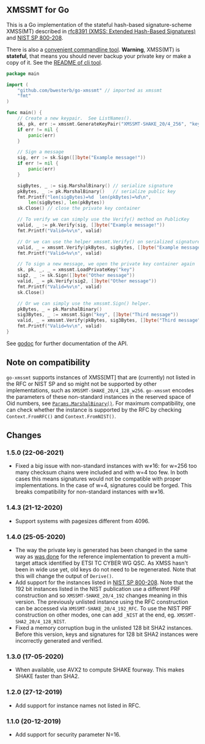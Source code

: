 XMSSMT for Go
-------------

This is a Go implementation of the stateful hash-based signature-scheme
XMSS(MT) described in [rfc8391 (XMSS: Extended Hash-Based Signatures)](
https://tools.ietf.org/html/rfc8391) and [NIST SP 800-208](https://csrc.nist.gov/publications/detail/sp/800-208/draft).

There is also a [convenient commandline tool](https://github.com/bwesterb/xmssmt).
**Warning**, XMSS(MT) is **stateful**, that means you should never backup your
private key or make a copy of it.   See the [README of cli tool](https://github.com/bwesterb/xmssmt#state).

```go
package main

import (
    "github.com/bwesterb/go-xmssmt" // imported as xmssmt
    "fmt"
)

func main() {
    // Create a new keypair.  See ListNames().
    sk, pk, err := xmssmt.GenerateKeyPair("XMSSMT-SHAKE_20/4_256", "key")
    if err != nil {
        panic(err)
    }

    // Sign a message
    sig, err := sk.Sign([]byte("Example message!"))
    if err != nil {
        panic(err)
    }

    sigBytes, _ := sig.MarshalBinary() // serialize signature
    pkBytes, _ := pk.MarshalBinary()   // serialize public key
    fmt.Printf("len(sigBytes)=%d  len(pkBytes)=%d\n",
        len(sigBytes), len(pkBytes))
    sk.Close() // close the private key container

    // To verify we can simply use the Verify() method on PublicKey
    valid, _ := pk.Verify(sig, []byte("Example message!"))
    fmt.Printf("Valid=%v\n", valid)

    // Or we can use the helper xmssmt.Verify() on serialized signature and pk
    valid, _ = xmssmt.Verify(pkBytes, sigBytes, []byte("Example message!"))
    fmt.Printf("Valid=%v\n", valid)

    // To sign a new message, we open the private key container again
    sk, pk, _, _ = xmssmt.LoadPrivateKey("key")
    sig2, _ := sk.Sign([]byte("Other message"))
    valid, _ = pk.Verify(sig2, []byte("Other message"))
    fmt.Printf("Valid=%v\n", valid)
    sk.Close()

    // Or we can simply use the xmssmt.Sign() helper.
    pkBytes, _ = pk.MarshalBinary()
    sig3Bytes, _ := xmssmt.Sign("key", []byte("Third message"))
    valid, _ = xmssmt.Verify(pkBytes, sig3Bytes, []byte("Third message"))
    fmt.Printf("Valid=%v\n", valid)
}
```

See [godoc](https://godoc.org/github.com/bwesterb/go-xmssmt) for
further documentation of the API.

Note on compatibility
---------------------

`go-xmssmt` supports instances of XMSS[MT] that are (currently) not listed
in the RFC or NIST SP and so might not be supported by other implementations, such
as `XMSSMT-SHAKE_20/4_128_w256`.  `go-xmssmt` encodes the parameters of these
non-standard instances in the reserved space of Oid numbers,
see [`Params.MarshalBinary()`](https://godoc.org/github.com/bwesterb/go-xmssmt#Params.MarshalBinary).
For maximum compatibility, one can check whether the instance is supported
by the RFC by checking `Context.FromRFC()` and `Context.FromNIST()`.

Changes
-------

### 1.5.0 (22-06-2021)
- Fixed a big issue with non-standard instances with w≠16:
  for w=256 too many checksum chains were included and with w=4
  too few.  In both cases this means signatures would not be
  compatible with proper implementations.
  In the case of w=4, signatures could be forged.
  This breaks compatibility for non-standard instances with w≠16.

### 1.4.3 (21-12-2020)
- Support systems with pagesizes different from 4096.

### 1.4.0 (25-05-2020)

- The way the private key is generated has been changed in the same
  way as [was done](https://github.com/XMSS/xmss-reference/commit/3e28db2362f25600699972766e7782635b1826f5)
  for the reference implementation to prevent a multi-target attack
  identified by ETSI TC CYBER WG QSC.  As XMSS hasn't been in wide use yet,
  old keys do not need to be regenerated.  Note that this will
  change the output of `Derive()`.
- Add support for the instances listed in
  [NIST SP 800-208](https://csrc.nist.gov/publications/detail/sp/800-208/draft).
  Note that the 192 bit instances listed in the NIST publication use a
  different PRF construction and so `XMSSMT-SHAKE_20/4_192` changes meaning
  in this version.  The previously unlisted instance using the RFC construction
  can be accessed via `XMSSMT-SHAKE_20/4_192_RFC`.  To use the NIST PRF
  construction on other modes, one can add `_NIST` at the end, eg.
  `XMSSMT-SHA2_20/4_128_NIST`.
- Fixed a memory corruption bug in the unlisted 128 bit SHA2 instances.
  Before this version, keys and signatures for 128 bit SHA2 instances
  were incorrectly generated and verified.

### 1.3.0 (17-05-2020)

- When available, use AVX2 to compute SHAKE fourway.  This makes SHAKE
  faster than SHA2.

### 1.2.0 (27-12-2019)

- Add support for instance names not listed in RFC.

### 1.1.0 (20-12-2019)

- Add support for security parameter N=16.
